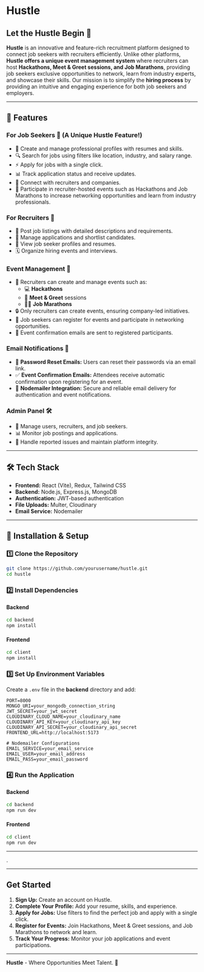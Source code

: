 # Hustle 

## Let the Hustle Begin 🚀

**Hustle** is an innovative and feature-rich recruitment platform designed to connect job seekers with recruiters efficiently. Unlike other platforms, **Hustle offers a unique event management system** where recruiters can host **Hackathons, Meet & Greet sessions, and Job Marathons**, providing job seekers exclusive opportunities to network, learn from industry experts, and showcase their skills. Our mission is to simplify the **hiring process** by providing an intuitive and engaging experience for both job seekers and employers.

---

## 📌 Features

### For Job Seekers 🎯 (A Unique Hustle Feature!)
- 📄 Create and manage professional profiles with resumes and skills.
- 🔍 Search for jobs using filters like location, industry, and salary range.
- ⚡ Apply for jobs with a single click.
- 📊 Track application status and receive updates.
- 🤝 Connect with recruiters and companies.
- 🎉 Participate in recruiter-hosted events such as Hackathons and Job Marathons to increase networking opportunities and learn from industry professionals.

### For Recruiters 🏢
- 📝 Post job listings with detailed descriptions and requirements.
- 📑 Manage applications and shortlist candidates.
- 👀 View job seeker profiles and resumes.
- 🗓️ Organize hiring events and interviews.

### Event Management 🎉
- 🎪 Recruiters can create and manage events such as:
  - 💻 **Hackathons**
  - 👋 **Meet & Greet** sessions
  - 🏃‍♂️ **Job Marathons**
- 🔒 Only recruiters can create events, ensuring company-led initiatives.
- 📝 Job seekers can register for events and participate in networking opportunities.
- 📧 Event confirmation emails are sent to registered participants.

### Email Notifications 📧
- 🔑 **Password Reset Emails:** Users can reset their passwords via an email link.
- ✅ **Event Confirmation Emails:** Attendees receive automatic confirmation upon registering for an event.
- 📨 **Nodemailer Integration:** Secure and reliable email delivery for authentication and event notifications.

### Admin Panel 🛠️
- 👤 Manage users, recruiters, and job seekers.
- 📊 Monitor job postings and applications.
- 🚨 Handle reported issues and maintain platform integrity.

---

## 🛠️ Tech Stack
- **Frontend:** React (Vite), Redux, Tailwind CSS
- **Backend:** Node.js, Express.js, MongoDB
- **Authentication:** JWT-based authentication
- **File Uploads:** Multer, Cloudinary
- **Email Service:** Nodemailer

---

## 🚀 Installation & Setup

### 1️⃣ Clone the Repository
```bash
git clone https://github.com/yourusername/hustle.git
cd hustle
```

### 2️⃣ Install Dependencies
#### Backend
```bash
cd backend
npm install
```

#### Frontend
```bash
cd client
npm install
```

### 3️⃣ Set Up Environment Variables
Create a `.env` file in the **backend** directory and add:
```
PORT=8000
MONGO_URI=your_mongodb_connection_string
JWT_SECRET=your_jwt_secret
CLOUDINARY_CLOUD_NAME=your_cloudinary_name
CLOUDINARY_API_KEY=your_cloudinary_api_key
CLOUDINARY_API_SECRET=your_cloudinary_api_secret
FRONTEND_URL=http://localhost:5173

# Nodemailer Configurations
EMAIL_SERVICE=your_email_service
EMAIL_USER=your_email_address
EMAIL_PASS=your_email_password
```

### 4️⃣ Run the Application
#### Backend
```bash
cd backend
npm run dev
```

#### Frontend
```bash
cd client
npm run dev
```

---
.

---

## Get Started

1. **Sign Up:** Create an account on Hustle.
2. **Complete Your Profile:** Add your resume, skills, and experience.
3. **Apply for Jobs:** Use filters to find the perfect job and apply with a single click.
4. **Register for Events:** Join Hackathons, Meet & Greet sessions, and Job Marathons to network and learn.
5. **Track Your Progress:** Monitor your job applications and event participations.

---
**Hustle** - Where Opportunities Meet Talent. 🚀
